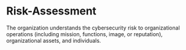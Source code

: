 # Risk-Assessment
The organization understands the cybersecurity risk to organizational operations (including mission, functions, image, or reputation), organizational assets, and individuals.
